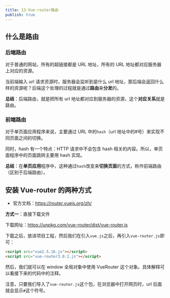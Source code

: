 ```yaml
---
title: 13-Vue-router路由
publish: true
---
```


## 什么是路由

### 后端路由

对于普通的网站，所有的超链接都是 URL 地址，所有的 URL 地址都对应服务器上对应的资源。

当前端输入 url 请求资源时，服务器会监听到是什么 url 地址，那后端会返回什么样的资源呢？后端这个处理的过程就是通过**路由**来**分发**的。

**总结**：后端路由，就是把所有 url 地址都对应到服务器的资源，这个**对应关系**就是路由。

### 前端路由

对于单页面应用程序来说，主要通过 URL 中的`hash`（url 地址中的#号）来实现不同页面之间的切换。

同时，hash 有一个特点：HTTP 请求中不会包含 hash 相关的内容。所以，单页面程序中的页面跳转主要用 hash 实现。

**总结**：在**单页应用**程序中，这种通过`hash`改变来**切换页面**的方式，称作前端路由（区别于后端路由）。

## 安装 Vue-router 的两种方式

- 官方文档：<https://router.vuejs.org/zh/>

**方式一**：直接下载文件

下载网址：<https://unpkg.com/vue-router/dist/vue-router.js>

下载之后，放进项目工程，然后我们在引入`vue.js`之后，再引入`vue-router.js`即可：

```html
<script src="vue2.5.16.js"></script>
<script src="vue-router3.0.1.js"></script>
```

然后，我们就可以在 window 全局对象中使用 VueRouter 这个对象。具体解释可以看接下来的代码中的注释。

注意，只要我们导入了`vue-router.js`这个包，在浏览器中打开网页时，url 后面就会显示`#`这个符号。
